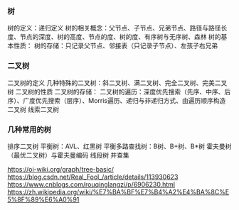 
### 树
树的定义：递归定义
树的相关概念：父节点、子节点、兄弟节点、路径与路径长度、节点的深度、树的高度、节点的度、树的度、有序树与无序树、森林
树的基本性质：
树的存储：只记录父节点、邻接表（只记录子节点）、左孩子右兄弟
### 二叉树
二叉树的定义
几种特殊的二叉树：斜二叉树、满二叉树、完全二叉树、完美二叉树
二叉树的性质
二叉树的存储：
二叉树的遍历：深度优先搜索（先序、中序、后序）、广度优先搜索（层序）、Morris遍历、递归与非递归方式、由遍历顺序构造二叉树
线索二叉树

### 几种常用的树
排序二叉树
平衡树：AVL、红黑树
平衡多路查找树：B树、B+树、B\*树
霍夫曼树（最优二叉树）与霍夫曼编码
线段树
并查集

https://oi-wiki.org/graph/tree-basic/
https://blog.csdn.net/Real_Fool_/article/details/113930623
https://www.cnblogs.com/rouqinglangzi/p/6906230.html
https://zh.wikipedia.org/wiki/%E7%BA%BF%E7%B4%A2%E4%BA%8C%E5%8F%89%E6%A0%91


